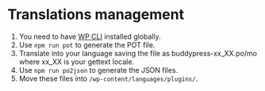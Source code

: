 # Translations management

1. You need to have [WP CLI](https://wp-cli.org/#installing) installed globally.
3. Use `npm run pot` to generate the POT file.
4. Translate into your language saving the file as buddypress-xx_XX.po/mo where xx_XX is your gettext locale.
5. Use `npm run po2json` to generate the JSON files.
6. Move these files into `/wp-content/languages/plugins/`.

